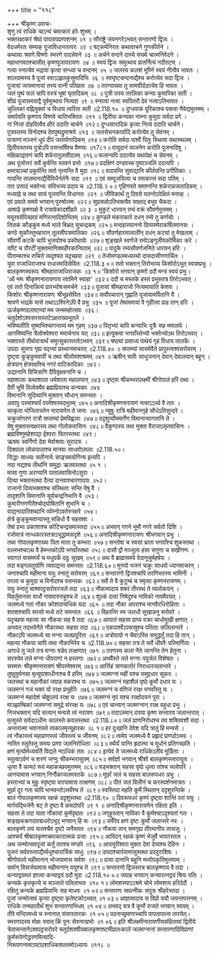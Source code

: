 +++
title = "११८"

+++
श्रीकृष्ण उवाच-  
शृणु त्वं राधिके चाऽन्यं चमत्कारं हरेः शुभम् ।  
भक्तरक्षाकरं श्रेष्ठं पापतापप्रणाशनम् ॥१ ॥
सौराष्ट्रे जयनगरेऽभवत् सन्तारणो द्विजः ।  
वेदधर्मरतः सम्यक् पूजाविधानतत्परः ॥२ ॥
षट्कर्मनिरतः कथावाचने गुणकीर्तने ।  
कथायाः श्रवणे विष्णोः स्मरणे पादसेवने ॥३ ॥
अर्चने वन्दने दास्ये सख्ये चात्मनिवेदने ।  
महाभागवतश्चासीत् कृष्णपूजापरायणः ॥४ ॥
स्वयं द्विजः समुत्थाय प्रातर्नित्यं नदीतटम् ।  
गत्वा स्नात्येव भद्रायां कृत्वा सन्ध्यां च वन्दनम् ॥५ ॥
जलस्य कलशं मूर्घ्नि स्वयं नीत्वैव भावतः ।  
शालग्रामस्य वै पूजां स्वाऽऽहृतकुसुमादिभिः ॥६ ॥
स्वघृष्टचन्दनाद्यैश्च करोत्येव सदा द्विजः ।  
पूजायां जायमानायां तस्य पत्नी पतिव्रता ॥७ ॥
तरण्याख्या तु सामग्रीर्ददात्येव हि भावतः ।  
जलं पुष्पं फलं चापि वस्त्रं भूषां घृतादिकम् ॥८ ॥
पुत्री तस्य तरलिका कन्या कुमारिका सती ।  
शीघ्रं पूजासमयाद्वै पूर्वमुत्थाय नित्यदा ॥९ ॥
स्नात्वा नत्वा स्वपितरौ देवं नत्वाऽतिभावतः ।  
चुल्लिकां वह्नियुक्तां च विधाय त्वरिता सती ॥2.118.१० ॥
दुग्धपाकं पूरिकाश्च पक्त्वा नैवेद्यमुत्तमम् ।  
समर्पयति कृष्णाय विष्णवे चातिभक्तितः ॥११ ॥
द्वितीया कन्यका नाम्ना कुमुदा सर्वदा प्रगे ।  
गां निजां दोहयित्वैव क्षीरं ददाति चार्चने ॥१२॥
दुग्धसारादिकं कृत्वा नित्यं ददाति चार्चने।  
पुत्रस्तस्य विनोदश्च देवपुष्पद्रुमाश्रये ॥१३ ॥
जलसेचनकार्यादि करोत्येव तु सेवनम् ।  
पात्राणां मञ्जनं धूपं दीपं जलार्पणादिकम् ॥१४॥
करोति सर्वदा पार्श्वे पितुः स्थित्वा यथास्थलम् ।  
द्वितीयस्तस्य पुत्रोऽपि वसन्तर्षिश्च वैष्णवः ॥१7८१॥
वायुदानं व्यजनेन करोति पूजनादिषु ।  
मक्षिकाद्रावणं चापि शर्करातुलसीदलम् ॥१६॥
फलान्यपि ददात्येव यथापेक्षं च सेवनम् ।  
अथ पूजोत्तरं सर्वे कुर्वन्ति स्तवनं प्रभोः ॥१७॥
प्रदक्षिणं दण्डवच्च पुष्पाञ्जलिं ददत्यपि ।  
क्षमायाञ्चां प्रकुर्वन्ति ततो नृत्यन्ति वै मुदा ॥१८॥
वादयन्ति सुवाद्यानि कीर्तयन्ति प्रगीतिकाः ।  
गायन्ति तालमानाद्यैर्विविधैर्नर्तनैः सदा ॥१९ ॥
एवं सम्पूजयित्वा च रमाकान्तं सदा पतिम् ।  
ततः प्रसादं भक्तेभ्यः संविभज्य प्रदाय च ॥2.118.२ ०॥
गृहिणस्ते समश्नन्ति शर्करान्नजलादिकम् ।  
मध्याह्ने च तथा सायं पूजयन्ति विधानतः ॥२१ ॥
जीविकार्थं तु दिवसे यतन्तेऽपेक्षितं मनाक् ।  
एवं प्रयाते समये भगवान् पुरुषोत्तमः ॥२२॥
सुप्रसन्नोऽतिभक्त्यैव साक्षाद् बभूव चैकदा ।  
आषाढे कृष्णपक्षे वै रात्रावेकादशीव्रते ॥२ ३ ॥
मुकुटं धारयन् रम्यं वक्रं सौवर्णमुत्तमम् ।  
मयूरवर्यपिच्छाग्रं मणिरत्नादिशोभितम् ॥२४॥
कुण्डले मकराकारे दधन् रम्ये तु कर्णयोः ।  
तिलकं कौङ्कुम मध्ये भाले बिभ्रत् सुचन्द्रकम् ॥२५॥
मन्दहास्याननो दिव्यस्मेराकर्षितमानसः ।  
कण्ठे सुकौस्तुभहारान् तूलसीपत्रमालिकाः ॥२६॥
सौवर्णहारमालालीन् दधन् कट्यां तु मेखलाम् ।  
सौवर्णीं कटके चापि भुजयोश्च प्रकोष्ठयोः ॥२७॥
शृङ्खले स्वर्णजे रम्येऽङ्गुलीयकोर्मिकाः करे ।  
यष्टिं च पौरटीं मुक्तामाणिक्यहीरकान्विताम् ॥२८॥
पादुके रम्यसौवर्णजनिते धारयन् हरिः ।  
पीताम्बरश्च रुचिरो व्यदृश्यत यदृच्छया ॥२९ ॥
तेजोमण्डलमध्यस्थो दासदासीगणार्चितः ।  
युवा राजाधिराजश्च राधारमादिसेवितः ॥2.118.३ ०॥
ततो भक्तान् तिरोभाव्य किशोरोऽभूत् स्वयम्प्रभुः ।  
बालकृष्णस्वरूपः श्रीमहाराजाधिराजकः ॥३ १॥
'किशोरो भगवान् कृष्णो ददौ मन्त्रं स्वयं प्रभुः।  
'ओं नमः श्रीकृष्णनारायणाय रवामिने स्वाहा' ॥३२॥
ददौ च मस्तके हस्तं प्रभुस्तत्र तिरोऽभवत् ।  
एवं ततो दिनान्नित्यं प्रारभ्योषःसमर्चने ॥३३॥
पूजायां श्रीमहाराजो नित्यमायाति केशवः ।  
किशोरः श्रीकृष्णनारायणः श्रीभूप्रसेवितः ॥३४॥
सर्वोपचारान् गृह्णाति पूजायामर्पितानि वै ।  
श्रावणे भाद्रके मासे तथाऽऽश्विनेऽपि वै प्रभुः ॥३५ ॥
पूजां तेषाममायां वै गृहीत्वा प्राह तान् हरिः ।  
ऊर्जकृष्णदलाष्टम्यां मम जन्ममहोत्सवः ॥३६।  
चतुर्दशोऽश्वसरसस्तटेऽक्षराख्यभूतले ।  
भविष्यतीति युष्माभिश्चागन्तव्यं मम गृहम् ॥३७॥
पितृभ्यां चापि कन्याभिः पुत्रैः सह ममालये ।  
आगमिष्यन्ति त्रैलोक्येश्वरा ममार्चनाय यत् ॥३८॥
इत्युक्त्वा भगवाँस्तेभ्यो भक्तेभ्योऽथ तिरोऽभवत् ।  
भक्तास्ते तीर्थयात्रार्थं समुत्सुकास्ततोऽभवन् ॥३९॥
षष्ठ्यां प्रसाध्य पाथेयं गृहं पिधाय तालकैः ।  
उपदाः सुभगा गृह्य पद्भ्यां प्रस्थानमाचरत् ॥2.118.४० ॥
सप्तम्यां सायमेवैते प्रापुस्त्वश्वसरोवरम् ।  
दृष्ट्वा कुङ्कुमवापीं च तथा श्रीलोमशाश्रमम् ॥४१ ॥
ऋषीन् सतीः साधुजनान् देवान् देवालयान् बहून् ।  
क्षेत्रपान् क्षेत्ररक्षाँश्च नगरं वाटिकादिकाः ॥४२।  
उद्यानानि विचित्राणि दैविवृक्षवनानि च ।  
यज्ञशालाः कथाशाला धर्मशाला महालयान् ॥४३॥
दृष्ट्वा श्रीकम्भरालक्ष्मीं श्रीगोपालं हरिं तथा ।  
दैवीं भूमिं विलोक्यैव ब्रह्मप्रियाश्च कन्यकाः ॥४४  
विमानानि सुदिव्यानि मुक्तान् सौधान् समन्ततः ।  
अवापुः परमाश्चर्यं परमेश्वरमद्भुतम् ॥४५॥
अनादिश्रीकृष्णनारायणं नत्वाऽऽर्च्य वै ततः ।  
सत्कृता भोजितास्तेन नारायणेन ते जनाः ॥४६॥
न्यूषुः रात्रिं महीमानगृहे सौधेऽतिसुन्दरे ।  
चक्रुर्जागरणं रात्रौ सप्तम्यां प्रेमविह्वलाः ॥४७॥
ददृशुर्व्योममार्गेण विमानान्यागतानि ते ।  
येषु मुक्तास्त्वक्षरस्य तथा गोलोकवासिनः ॥४८॥
वैकुण्ठस्य तथा मुक्ता वैराजाऽमृतवासिनः ।  
ब्रह्मविष्णुमहेशाद्या ईश्वराः पितरस्तथा ॥४९।  
ऋषयः स्वर्गिणो देवा मेर्वाश्रयाः सुरादयः ।  
दिक्पाला लोकपालाश्च मानवाः साधवोऽमलाः ॥2.118.५०।  
सिद्धाः साध्व्यः सतीनार्यः साङ्ख्ययोगिन्य इत्यपि ।  
नदा नद्यश्च तीर्थानि समुद्राः ऋतवस्तथा ॥५ १ ।  
मासा गुणा अरण्यानि पातालवासिनोऽसुराः ।  
दिव्या भक्तास्तथा दैत्या दानवाश्चारणादयः ॥५२।  
राजानो दिव्यभक्ताश्च संस्थिताः सन्ति येषु वै ।  
तादृशानि विमानानि सूर्यचन्द्रनिभानि वै ॥५३।  
कुमारीगणगीतैश्चोद्घोषितानि शुभानि च ।  
वाद्यनादातिशब्दानि व्योम्नोऽवतेरुरक्षरे ॥५४।  
क्षेत्रे कुङ्कुमवाप्यास्तु सन्निधो वै सहस्रशः ।  
तेषां प्रभाः प्रकाशाश्च कोटिचन्द्रसमास्तदा ॥५५॥
अभवन् गगने भूमौ नगरे सर्वतो दिशि ।  
रजोमात्रं नान्धकारस्तत्राऽभूद्धामसदृशे ॥५६॥
अनादिश्रीकृष्णनारायणः श्रीभगवान् प्रभुः ।  
तथा गोपालकृष्णाख्यः पिता माता तु कम्भरा ॥५७॥
सन्तोषा च स्वसा भ्राता भगवाँश्च शुकस्तथा ।  
वल्लभश्चाऽथ वै हेमन्तकोऽपि भगवाँस्तथा ॥५८॥
दासौ द्वौ मञ्जुला हंसा सगुणा च सखीगणः ।  
स्वागतं वासमर्घ्यं च मधुपर्कं ददुः सुखम् ॥५९॥
अथ वै ब्राह्मसमये वेदानूचुर्महर्षयः ।  
तदा मङ्गलतूर्याणि त्ववाद्यन्त समन्ततः ॥2.118.६०॥
मुनयो भजनं चक्रुः साधवो ध्यानमाचरन् ।  
जनाश्चापि महीमाना ययुः स्नातुं सरोवरम् ॥६१॥
सन्तारणो द्विजश्चापि तरणिस्तस्य भामिनी ।  
तरला च कुमुदा च विनोदश्च वसन्तकः ॥६२॥
सर्वे ते वै कुटुम्बं च स्मृत्वा कृष्णनरायणम् ।  
ययुः स्नातुं चाश्वपट्टसरोवरजले तदा ॥६३॥
नौकामादाय शबरं तीरस्थं ते व्यलोकयन् ।  
विहर्तुमानसा वार्धौ नावमारुरुहुश्च ते ॥६४॥
शुल्कं दत्वा निषेदुश्च नाविको नावमैरयत् ।  
जलमध्ये गता नौका क्रोशादप्यधिकं यदा ॥६५ ॥
तदा नौका अपराश्च मानवैरधिरोहिताः ।  
शतशश्चापि सरसो मध्ये तटे समन्ततः ॥६६ ॥
विहरन्ति स्म जलधौ सुखान्ननु सरोवरे ।  
यदृच्छया महत्या सा नौकया सह वै तदा ॥६७॥
आघातं सहसा प्राप्य वक्रा चाधोमुखी क्षणात् ।  
अभवत् तद्भयेनैते नौकास्थाः सहसा तदा ॥६८॥
एकपार्श्वेऽपसस्रुश्च पतिताः सलिलान्तरे ।  
नौकाऽपि जलमध्ये सा मग्ना जलप्रपूरिता ॥६९॥
अत्रोपायो न चैवाऽस्ति समुद्धर्तुं तदा हि तान् ।  
महत्या नौकया चापि तथा नौकाभिरेव च ॥2.118.७०॥
सहसा तत्र ते सर्वे धीवरैः परिमार्गिताः ।  
अगाधे तु जले तत्र मग्नाः षडेव तत्क्षणात् ॥७१ ॥
तरणस्य कलां नैते जानन्ति तेन हेतुना ।  
सरस्येव तले मग्ना धीवराणां न हस्तगाः ॥७२॥
अभवैंस्ते तले मग्नाः पपुर्जलं विशेषतः ।  
सस्मरुः श्रीकृष्णनारायणं श्रीपरमेश्वरम् ॥७३॥
आर्त्तिहं त्राणकर्तारं निराधारजलान्तरे ।  
तुष्ठुवुर्मनसा मृत्युपाशाधीनाश्च वै हरिम् ॥७४॥
जलमग्नां महीं यश्च समुद्दधार सूकरः ।  
जलस्थां च महानौकां जग्राह मकरश्च यः ॥७५॥
जलमग्नं महाशैलं पृष्ठे कूर्मो दधार यः ।  
जलमग्नं गजं भक्तं यो ररक्ष प्रभुर्हरिः ॥७६॥
जलमग्नं च वणिजं ररक्ष भगवाँस्तु यः ।  
जलमग्नं महादेशं चोष्ट्रालयं ररक्ष यः ॥७७॥
जलमग्नं नृपं यश्च ररक्षोदयनं पुरा ।  
माञ्झाम्बिकां जलमग्नां समुद्रे संररक्ष यः ॥७८॥
एवं चान्यान् जलमग्नान् ररक्ष वहुधा प्रभुः ।  
निजभक्तान् यदि सत्यान् मन्यसे त्वं नरायण ॥७९॥
तदाऽस्मान् दयया कृष्ण सन्तारय जलान्तरात् ।  
मृत्युस्ते सर्वदाऽधीनः कालस्ते कवलस्तथा ॥2.118.८०॥
जलं प्राणनिरोधश्च तव शक्तिवशौ सदा ।  
अन्तरात्मा भवानास्ते त्वकालमृत्युहारकः ॥८ १॥
हर दुःखानि देवेश यदि त्रातुं हि मन्यसे ।  
त्वं नौकास्त्वं महाप्राणस्त्वं जीवस्त्वं च जीवनम् ॥८२॥
त्वमेव जलमध्ये वै प्रह्लादं प्राणदोऽभवः ।  
नास्ति स्तुतेस्तु समयः प्राणा जलनिरोधिताः ॥८३॥
स्थैर्यं यान्ति हृदात्मा च मूर्धानं प्रतिगच्छति ।  
क्षणं मृत्योर्मध्यवर्ति विद्यते नाऽधिकं ततः ॥८४॥
इत्येवं ते जलमध्ये राधिकेऽतीव मूर्छिताः ।  
स्तुत्वाऽर्पणं च शरणं जग्मुः श्रीकम्भरासुतम् ॥८५॥
सर्वज्ञो भगवान् श्रीशो बालकृष्णस्त्वरायुतः ।  
धृत्वा वै कामठं रूपं महाकच्छपमुत्तमम् ॥८६॥
षड्भक्तान् सहसा पृष्ठे धृत्वा तांश्च जलोपरि ।  
आनयामास भगवान् निर्नौकाजलमस्तके ॥८७॥
मूर्छां जलं च सहसा बालरूपधरः प्रभुः ।  
हस्ताभ्यां च मुहुः स्पृष्ट्वा वारयामास तत्क्षणम् ॥८८॥
पीतं जलं विलीनं च करस्पर्शनमात्रतः ।  
मूर्छा दूर गता चापि भानवन्तोऽभवँश्च ते ॥८९॥
स्वस्तिदा महति कूर्मे स्थितान् ददृशुरन्तिके ।  
बालं गोपालकृष्णस्य रक्षकं ददृशुस्तथा ॥2.118.९० ॥
दिवरूपधरं कृष्णं दृष्ट्वा शान्तिं परां ययुः ।  
मार्गयद्भिर्जनैः षट् ते दृष्टा वै कमठोपरि ॥९ १ ॥
अनादिश्रीकृष्णनारायणेन रक्षिता इति ।  
सहसा ते तदा याता नौकायां कूर्मपृष्ठतः ॥९२॥
जगृहुस्तान् नाविका वै कूर्मश्चाऽदृश्यतां गतः ।  
शङ्खचक्रगदापद्मधरोऽभूद् भगवान् हि सः ॥९३॥
सर्वैरेव क्षणं दृष्टः कूर्मो जलान्तरे नरः ।  
बालकृष्णे लयं यातश्चैवं दृष्टो जनैस्ततः ॥९४॥
नौकया तान् समगृह्य तीरमानीय तत्यजुः ।  
आश्चर्यं श्रीबालकृष्णचमत्कारात्मकं प्रजाः ॥९५॥
आविदन् रक्षकं कृष्णं भेजुर्वै भावतस्ततः ।  
अथ जन्मोत्सवपूजां कर्तुं ततश्च मण्डपे ॥९६ ॥
आययुरीश्वरा मुक्ता देवा देव्यश्च देहिनः ।  
पूजनं सर्ववस्त्वाद्यैर्व्यधुश्चारार्त्रिकं व्यधुः ॥९७॥
उपदाश्चार्पयामासुस्तथा प्रददुराशिषः ।  
श्रीगोपालो महीमानान् भोजयामास सर्वशः ॥९८॥
दत्वा दानानि बहूनि मत्वोपकृतिमुत्तमाम् ।  
सर्वान् विसर्जयामास महीमानान् ययुश्च ते ॥९९॥
सन्तारणो द्विजस्तत्र बालकृष्णाय वै तदा ।  
कन्याद्वयमतं ज्ञात्वा कन्याद्वयं ददौ मुदा ॥2.118.१० ०॥
जग्राह भगवान् कन्यारत्नद्वयं श्रियः पतिः ।  
कन्यके कृतकृत्ये च सञ्जाते पतिलाभतः ॥१० १॥
लोमशस्याऽऽश्रमे चोभे लोमशाय हरिर्ददौ ।  
रक्षितुं कन्यके ब्रह्मप्रियाभिः सह माधवः ॥१ ०२॥
सन्तारणः सपत्नीकः सपुत्रः श्रीहरेस्तदा ।  
पूजां जन्मोत्सवं कृत्वा दृष्ट्वा कृतेष्टकोऽभवत् ॥१ ०३॥
आज्ञामादाय स विप्रो ययौ जयन्तपत्तनम् ।  
राधिके तन्महातीर्थं शुभं सन्तारणाभिधम् ॥१ ०४॥
अभवद् यत्र वै कूर्मो राजते भगवान् स्वयम् ।  
तीरे मन्दिरमध्ये च स्नानात् संसारतारकः ॥१ ०५॥
पठनाच्छ्रवणाच्चापि पापतापात्स तारयेत्।  
स्मरणादस्य मोक्षः स्यात् किं पुनः सेवनात्प्रभोः ॥१ ०६॥
इति श्रीलक्ष्मीनारायणीयसंहितायां द्वितीये त्रेतासन्तानेऽश्वपट्टसरोवरे चतुर्दशवर्षीयबालकृष्णाष्टमीप्रातःकाले जलमग्नानां सन्तारणादिविप्राणां कूर्मरूपेणोद्धरणमित्यादि-  
निरूपणनामाऽष्टादशाधिकशततमोऽध्यायः ॥११८ ॥
    
